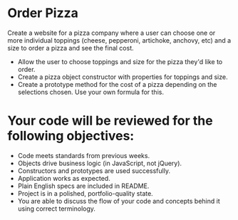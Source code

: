 # Order Pizza
Create a website for a pizza company where a user can choose one or more individual toppings (cheese, pepperoni, artichoke, anchovy, etc) and a size to order a pizza and see the final cost.

* Allow the user to choose toppings and size for the pizza they'd like to order.
* Create a pizza object constructor with properties for toppings and size.
* Create a prototype method for the cost of a pizza depending on the selections chosen. Use your own formula for this.

# Your code will be reviewed for the following objectives:

* Code meets standards from previous weeks.
* Objects drive business logic (in JavaScript, not jQuery).
* Constructors and prototypes are used successfully.
* Application works as expected.
* Plain English specs are included in README.
* Project is in a polished, portfolio-quality state.
* You are able to discuss the flow of your code and concepts behind it using correct terminology.
